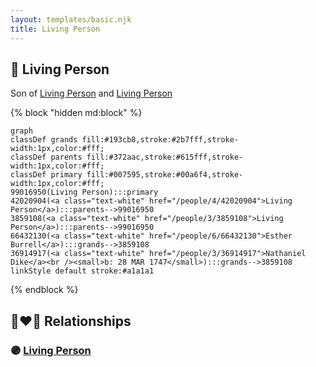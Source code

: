 ```yaml
---
layout: templates/basic.njk
title: Living Person
---
```

## 🔵 Living Person

Son of [Living Person](/people/3/3859108) and [Living Person](/people/4/42020904)

{% block "hidden md:block" %}
```mermaid
graph
classDef grands fill:#193cb8,stroke:#2b7fff,stroke-width:1px,color:#fff;
classDef parents fill:#372aac,stroke:#615fff,stroke-width:1px,color:#fff;
classDef primary fill:#007595,stroke:#00a6f4,stroke-width:1px,color:#fff;
99016950(Living Person):::primary
42020904(<a class="text-white" href="/people/4/42020904">Living Person</a>):::parents-->99016950
3859108(<a class="text-white" href="/people/3/3859108">Living Person</a>):::parents-->99016950
66432130(<a class="text-white" href="/people/6/66432130">Esther Burrell</a>):::grands-->3859108
36914917(<a class="text-white" href="/people/3/36914917">Nathaniel Dike</a><br /><small>b: 28 MAR 1747</small>):::grands-->3859108
linkStyle default stroke:#a1a1a1
```
{% endblock %}

## 👩‍❤️‍👨 Relationships

### 🟣 [Living Person](/people/5/56179916)
